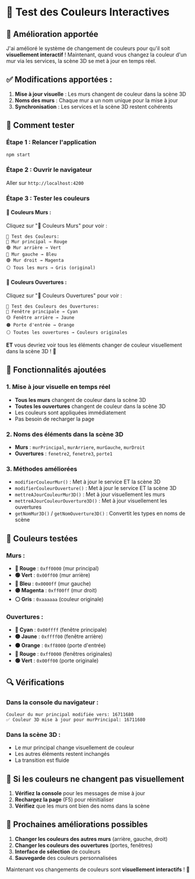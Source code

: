# 🎨 Test des Couleurs Interactives

## 🎯 **Amélioration apportée**

J'ai amélioré le système de changement de couleurs pour qu'il soit **visuellement interactif** ! Maintenant, quand vous changez la couleur d'un mur via les services, la scène 3D se met à jour en temps réel.

## ✅ **Modifications apportées :**

1. **Mise à jour visuelle** : Les murs changent de couleur dans la scène 3D
2. **Noms des murs** : Chaque mur a un nom unique pour la mise à jour
3. **Synchronisation** : Les services et la scène 3D restent cohérents

## 🚀 **Comment tester**

### **Étape 1 : Relancer l'application**
```bash
npm start
```

### **Étape 2 : Ouvrir le navigateur**
Aller sur `http://localhost:4200`

### **Étape 3 : Tester les couleurs**

#### **🎨 Couleurs Murs :**
Cliquez sur "🎨 Couleurs Murs" pour voir :

```
🎨 Test des Couleurs:
🔴 Mur principal → Rouge
🟢 Mur arrière → Vert  
🔵 Mur gauche → Bleu
🟣 Mur droit → Magenta
⚪ Tous les murs → Gris (original)
```

#### **🚪 Couleurs Ouvertures :**
Cliquez sur "🚪 Couleurs Ouvertures" pour voir :

```
🚪 Test des Couleurs des Ouvertures:
🔵 Fenêtre principale → Cyan
🟡 Fenêtre arrière → Jaune
🟠 Porte d'entrée → Orange
⚪ Toutes les ouvertures → Couleurs originales
```

**ET** vous devriez voir tous les éléments changer de couleur visuellement dans la scène 3D ! 🎉

## 🔧 **Fonctionnalités ajoutées**

### **1. Mise à jour visuelle en temps réel**
- **Tous les murs** changent de couleur dans la scène 3D
- **Toutes les ouvertures** changent de couleur dans la scène 3D
- Les couleurs sont appliquées immédiatement
- Pas besoin de recharger la page

### **2. Noms des éléments dans la scène 3D**
- **Murs** : `murPrincipal`, `murArriere`, `murGauche`, `murDroit`
- **Ouvertures** : `fenetre2`, `fenetre3`, `porte1`

### **3. Méthodes améliorées**
- `modifierCouleurMur()` : Met à jour le service ET la scène 3D
- `modifierCouleurOuverture()` : Met à jour le service ET la scène 3D
- `mettreAJourCouleurMur3D()` : Met à jour visuellement les murs
- `mettreAJourCouleurOuverture3D()` : Met à jour visuellement les ouvertures
- `getNomMur3D()` / `getNomOuverture3D()` : Convertit les types en noms de scène

## 🎨 **Couleurs testées**

### **Murs :**
- **🔴 Rouge** : `0xff0000` (mur principal)
- **🟢 Vert** : `0x00ff00` (mur arrière)  
- **🔵 Bleu** : `0x0000ff` (mur gauche)
- **🟣 Magenta** : `0xff00ff` (mur droit)
- **⚪ Gris** : `0xaaaaaa` (couleur originale)

### **Ouvertures :**
- **🔵 Cyan** : `0x00ffff` (fenêtre principale)
- **🟡 Jaune** : `0xffff00` (fenêtre arrière)
- **🟠 Orange** : `0xff8000` (porte d'entrée)
- **🔴 Rouge** : `0xff0000` (fenêtres originales)
- **🟢 Vert** : `0x00ff00` (porte originale)

## 🔍 **Vérifications**

### **Dans la console du navigateur :**
```
Couleur du mur principal modifiée vers: 16711680
✅ Couleur 3D mise à jour pour murPrincipal: 16711680
```

### **Dans la scène 3D :**
- Le mur principal change visuellement de couleur
- Les autres éléments restent inchangés
- La transition est fluide

## 🚨 **Si les couleurs ne changent pas visuellement**

1. **Vérifiez la console** pour les messages de mise à jour
2. **Rechargez la page** (F5) pour réinitialiser
3. **Vérifiez** que les murs ont bien des noms dans la scène

## 🎯 **Prochaines améliorations possibles**

1. **Changer les couleurs des autres murs** (arrière, gauche, droit)
2. **Changer les couleurs des ouvertures** (portes, fenêtres)
3. **Interface de sélection** de couleurs
4. **Sauvegarde** des couleurs personnalisées

Maintenant vos changements de couleurs sont **visuellement interactifs** ! 🎉
